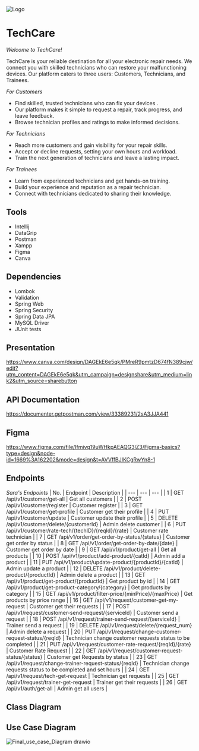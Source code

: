 ![Logo](https://github.com/DeemaSWE/TechCare/assets/90179257/cf227e04-3d70-4f45-b261-f62519a8dff8)

# TechCare

_Welcome to TechCare!_

TechCare is your reliable destination for all your electronic repair needs. We connect you with skilled technicians who can  restore your malfunctioning devices. Our platform caters to three users: Customers, Technicians, and Trainees.

_For Customers_

- Find skilled, trusted technicians who can fix your devices .
- Our platform makes it simple to request a repair, track progress, and leave feedback.
- Browse technician profiles and ratings to make informed decisions.

_For Technicians_

- Reach more customers and gain visibility for your repair skills.
- Accept or decline requests, setting your own hours and workload.
- Train the next generation of technicians and leave a lasting impact.

_For Trainees_

- Learn from experienced technicians and get hands-on training.
- Build your experience and reputation as a repair technician.
- Connect with technicians dedicated to sharing their knowledge.

## Tools
- Intellij
- DataGrip
- Postman
- Xampp
- Figma
- Canva

## Dependencies
- Lombok
- Validation
- Spring Web
- Spring Security
- Spring Data JPA
- MySQL Driver
- JUnit tests
## Presentation
https://www.canva.com/design/DAGEkE6e5qk/PMreR9pmtzD674fN389cjw/edit?utm_content=DAGEkE6e5qk&utm_campaign=designshare&utm_medium=link2&utm_source=sharebutton
## API Documentation
https://documenter.getpostman.com/view/33389231/2sA3JJA441
## Figma
https://www.figma.com/file/Ifmivq19uWHkpAEAQG3IZ3/Figma-basics?type=design&node-id=1669%3A162202&mode=design&t=AVVffBJIKCgRwYn8-1
## Endpoints

_Sara's Endpoints_
| No. | Endpoint | Description |
| --- | --- | --- |
| 1 | GET /api/v1/customer/get-all | Get all customers |
| 2 | POST /api/v1/customer/register | Customer register |
| 3 | GET /api/v1/customer/get-profile | Customer get their profile |
| 4 | PUT /api/v1/customer/update | Customer update their profile |
| 5 | DELETE /api/v1/customer/delete/{customerId} | Admin delete customer |
| 6 | PUT /api/v1/customer/rate-tech/{techID}/{reqId}/{rate} | Customer rate technician |
| 7 | GET /api/v1/order/get-order-by-status/{status} | Customer get order by status |
| 8 | GET /api/v1/order/get-order-by-date/{date} | Customer get order by date |
| 9 | GET /api/v1/product/get-all | Get all products |
| 10 | POST /api/v1/product/add-product/{catId} | Admin add a product |
| 11 | PUT /api/v1/product/update-product/{productId}/{catId} | Admin update a product |
| 12 | DELETE /api/v1/product/delete-product/{productId} | Admin delete a product |
| 13 | GET /api/v1/product/get-product/{productId} | Get product by id |
| 14 | GET /api/v1/product/get-product-category/{category} | Get products by category |
| 15 | GET /api/v1/product/filter-price/{minPrice}/{maxPrice} | Get products by price range |
| 16 | GET /api/v1/request/customer-get-my-request | Customer get their requests |
| 17 | POST /api/v1/request/customer-send-request/{serviceId} | Customer send a request |
| 18 | POST /api/v1/request/trainer-send-request/{serviceId} | Trainer send a request |
| 19 | DELETE /api/v1/request/delete/{request_num} | Admin delete a request |
| 20 | PUT /api/v1/request/change-customer-request-status/{reqId} | Technician change customer requests status to be completed |
| 21 | PUT /api/v1/request/customer-rate-request/{reqId}/{rate} | Customer Rate Request |
| 22 | GET /api/v1/request/customer-request-status/{status} | Customer get Requests by status |
| 23 | GET /api/v1/request/change-trainer-request-status/{reqId} | Technician change requests status to be completed and set hours |
| 24 | GET /api/v1/request/tech-get-request | Technician get requests |
| 25 | GET /api/v1/request/trainer-get-request | Trainer get their requests |
| 26 | GET /api/v1/auth/get-all | Admin get all users |

## Class Diagram
## Use Case Diagram
![Final_use_case_Diagram drawio](https://github.com/DeemaSWE/test/assets/90179257/68ee24a9-0153-4db3-b50f-3689ca525b07)
